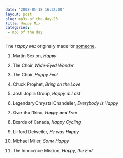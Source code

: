 ```yaml
---
date: '2008-05-18 16:52:00'
layout: post
slug: mp3s-of-the-day-23
title: Happy Mix
categories:
 - mp3 of the day
---
```


The _Happy Mix_ originally made for [someone][2].

1. Martin Sexton, _Happy_
1. The Choir, _Wide-Eyed Wonder_
1. The Choir, _Happy Fool_
1. Chuck Prophet, _Bring on the Love_
1. Josh Joplin Group, _Happy at Last_
1. Legendary Chrystal Chandelier, _Everybody is Happy_
1. Over the Rhine, _Happy and Free_
1. Boards of Canada, _Happy Cycling_
1. Linford Detweiler, _He was Happy_
1. Michael Miller, _Some Happy_
1. The Innocence Mission, _Happy, the End_

   [2]: http://twitter.com/carissa/statuses/814320411
